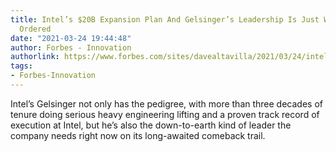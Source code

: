 ```yaml
---
title: Intel’s $20B Expansion Plan And Gelsinger’s Leadership Is Just What The Doctor
  Ordered
date: "2021-03-24 19:44:48"
author: Forbes - Innovation
authorlink: https://www.forbes.com/sites/davealtavilla/2021/03/24/intels-20b-expansion-plan-and-gelsingers-leadership-is-just-what-the-doctor-ordered/
tags:
- Forbes-Innovation
---
```

Intel’s Gelsinger not only has the pedigree, with more than three decades of tenure doing serious heavy engineering lifting and a proven track record of execution at Intel, but he’s also the down-to-earth kind of leader the company needs right now on its long-awaited comeback trail.